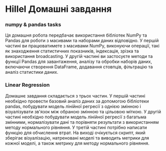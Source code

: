 # Hillel Домашні завдання

### numpy & pandas tasks

Ця домашня робота передбачає використання бібліотек NumPy та Pandas для роботи з масивами та наборами даних відповідно. У першій частині ви працюватимете з масивами NumPy, виконуючи операції, такі як знаходження статистичних показників, індексація, зрізка та використання broadcasting. У другій частині ви застосуєте методи та функції Pandas для завантаження, аналізу та обробки наборів даних, включаючи створення DataFrame, додавання стовпців, фільтрацію та аналіз статистики даних.


### Linear Regression

Домашнє завдання складається з трьох частин. У першій частині необхідно провести базовий аналіз даних за допомогою бібліотеки pandas, побудувати модель лінійної регресії з однією змінною і візуалізувати зв'язок між обраною змінною та цільовою міткою. У другій частині необхідно побудувати модель лінійної регресії з багатьма змінними, нормалізувати дані та порівняти результати з використанням методу нормального рівняння. У третій частині потрібно написати функцію для обчислення втрат. На виході очікується скрипт, який зберігає візуалізацію, натреновані моделі та виводить метрики для кожної моделі, а також метрику для методу нормального рівняння.